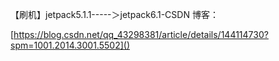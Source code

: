 【刷机】jetpack5.1.1-----＞jetpack6.1-CSDN 博客：

[https://blog.csdn.net/qq_43298381/article/details/144114730?spm=1001.2014.3001.5502]()
